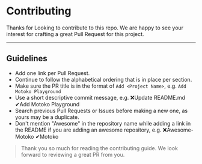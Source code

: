 # Contributing

Thanks for Looking to contribute to this repo. We are happy to see your interest for crafting a great Pull Request for this project.

----

## Guidelines

- Add one link per Pull Request.
- Continue to follow the alphabetical ordering that is in place per section.
- Make sure the PR title is in the format of `Add <Project Name>`, e.g. `Add Motoko Playground`
- Use a short descriptive commit message, e.g. ❌Update README.md ✔Add Motoko Playground
- Search previous Pull Requests or Issues before making a new one, as yours may be a duplicate.
- Don't mention "Awesome" in the repository name while adding a link in the README if you are adding an awesome repository, e.g. ❌Awesome-Motoko  ✔Motoko

> Thank you so much for reading the contributing guide. We look forward to reviewing a great PR from you.
